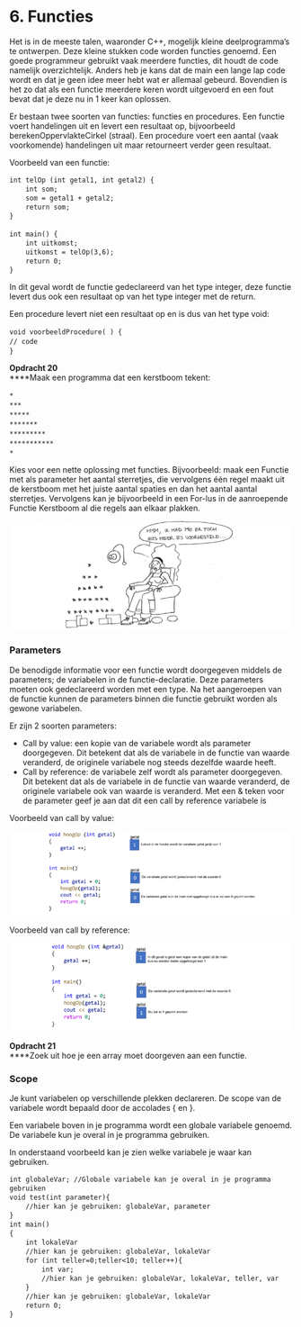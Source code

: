 # 6. Functies

Het is in de meeste talen, waaronder C++, mogelijk kleine deelprogramma’s te ontwerpen. Deze kleine stukken code worden functies genoemd. Een goede programmeur gebruikt vaak meerdere functies, dit houdt de code namelijk overzichtelijk. Anders heb je kans dat de main een lange lap code wordt en dat je geen idee meer hebt wat er allemaal gebeurd. Bovendien is het zo dat als een functie meerdere keren wordt uitgevoerd en een fout bevat dat je deze nu in 1 keer kan oplossen.

Er bestaan twee soorten van functies: functies en procedures. Een functie voert handelingen uit en levert een resultaat op, bijvoorbeeld berekenOppervlakteCirkel (straal). Een procedure voert een aantal (vaak voorkomende) handelingen uit maar retourneert verder geen resultaat.

Voorbeeld van een functie:

```clike
int telOp (int getal1, int getal2) {
    int som;
    som = getal1 + getal2;
    return som;
}

int main() {
    int uitkomst;
    uitkomst = telOp(3,6);
    return 0;
}
```

In dit geval wordt de functie gedeclareerd van het type integer, deze functie levert dus ook een resultaat op van het type integer met de return.&#x20;

Een procedure levert niet een resultaat op en is dus van het type void:

`void voorbeeldProcedure( ) {`\
`// code`\
`}`&#x20;

**Opdracht 20**\
****Maak een programma dat een kerstboom tekent:

&#x20;`*`\
&#x20;   `***`\
&#x20;  `*****`\
&#x20; `*******`\
&#x20;`*********`\
`***********`\
&#x20;    `*`

Kies voor een nette oplossing met functies. Bijvoorbeeld: maak een Functie met als parameter het aantal sterretjes, die vervolgens één regel maakt uit de kerstboom met het juiste aantal spaties en dan het aantal aantal sterretjes. Vervolgens kan je bijvoorbeeld in een For-lus in de aanroepende Functie Kerstboom al die regels aan elkaar plakken.

![](.gitbook/assets/kerstboom.png)

### **Parameters**

De benodigde informatie voor een functie wordt doorgegeven middels de parameters; de variabelen in de functie-declaratie. Deze parameters moeten ook gedeclareerd worden met een type. Na het aangeroepen van de functie kunnen de parameters binnen die functie gebruikt worden als gewone variabelen.

Er zijn 2 soorten parameters:&#x20;

* Call by value: een kopie van de variabele wordt als parameter doorgegeven. Dit betekent dat als de variabele in de functie van waarde veranderd, de originele variabele nog steeds dezelfde waarde heeft.
* Call by reference: de variabele zelf wordt als parameter doorgegeven. Dit betekent dat als de variabele in de functie van waarde veranderd, de originele variabele ook van waarde is veranderd. Met een & teken voor de parameter geef je aan dat dit een call by reference variabele is

Voorbeeld van call by value:

![](.gitbook/assets/hoogOp1.png)

Voorbeeld van call by reference:

![](.gitbook/assets/hoogOp2.png)

**Opdracht 21**\
****Zoek uit hoe je een array moet doorgeven aan een functie.

### **Scope**

Je kunt variabelen op verschillende plekken declareren. De scope van de variabele wordt bepaald door de accolades { en }.

Een variabele boven in je programma wordt een globale variabele genoemd. De variabele kun je overal in je programma gebruiken.

In onderstaand voorbeeld kan je zien welke variabele je waar kan gebruiken.

```clike
int globaleVar; //Globale variabele kan je overal in je programma gebruiken
void test(int parameter){
    //hier kan je gebruiken: globaleVar, parameter
}
int main()          
{
    int lokaleVar
    //hier kan je gebruiken: globaleVar, lokaleVar
    for (int teller=0;teller<10; teller++){
        int var;
        //hier kan je gebruiken: globaleVar, lokaleVar, teller, var
    }
    //hier kan je gebruiken: globaleVar, lokaleVar
    return 0;            
}
```
